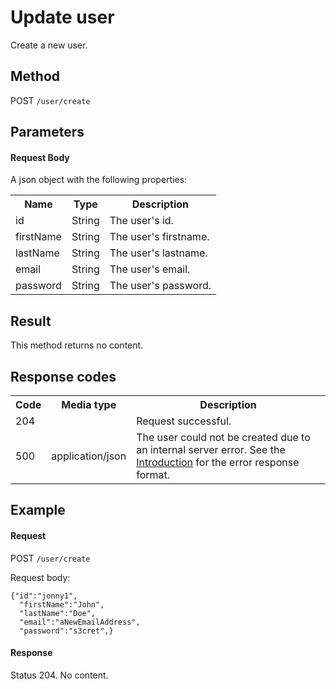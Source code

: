 Update user
===========

Create a new user.


Method
------

POST `/user/create`


Parameters
----------

#### Request Body

A json object with the following properties:

<table class="table table-striped">
  <tr>
    <th>Name</th>
    <th>Type</th>
    <th>Description</th>
  </tr>
  <tr>
    <td>id</td>
    <td>String</td>
    <td>The user's id.</td>
  </tr>
  <tr>
    <td>firstName</td>
    <td>String</td>
    <td>The user's firstname.</td>
  </tr>
  <tr>
    <td>lastName</td>
    <td>String</td>
    <td>The user's lastname.</td>
  </tr>
  <tr>
    <td>email</td>
    <td>String</td>
    <td>The user's email.</td>
  </tr>   
  <tr>
    <td>password</td>
    <td>String</td>
    <td>The user's password.</td>
  </tr>  
</table>


Result
------

This method returns no content.


Response codes
--------------  

<table class="table table-striped">
  <tr>
    <th>Code</th>
    <th>Media type</th>
    <th>Description</th>
  </tr>
  <tr>
    <td>204</td>
    <td></td>
    <td>Request successful.</td>
  </tr>
  <tr>
    <td>500</td>
    <td>application/json</td>
    <td>The user could not be created due to an internal server error. See the <a href="/api-references/rest/#!/overview/introduction">Introduction</a> for the error response format.</td>
  </tr>
</table>

Example
-------

#### Request

POST `/user/create`

Request body:

    {"id":"jonny1",
      "firstName":"John",
      "lastName":"Doe",
      "email":"aNewEmailAddress",
      "password":"s3cret",}

#### Response

Status 204. No content.
